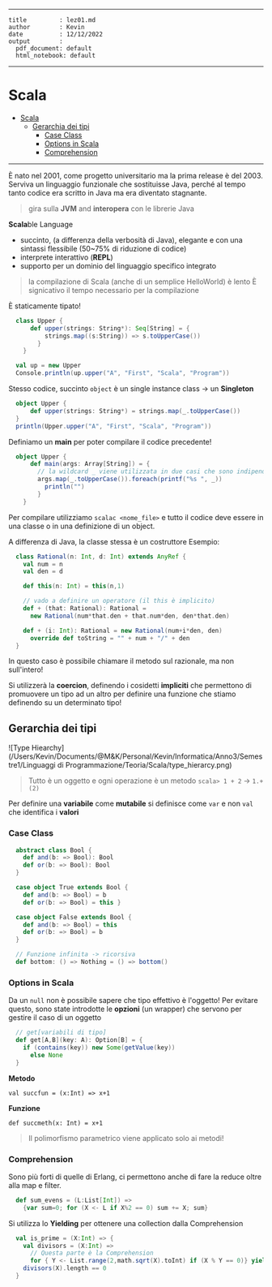 <!-- info:start -->
---
    title         : lez01.md
    author        : Kevin
    date          : 12/12/2022
    output        : 
      pdf_document: default
      html_notebook: default
---
<!-- info:end -->

# Scala

<!--toc:start-->
- [Scala](#scala)
  - [Gerarchia dei tipi](#gerarchia-dei-tipi)
    - [Case Class](#case-class)
    - [Options in Scala](#options-in-scala)
    - [Comprehension](#comprehension)
<!--toc:end-->

---

È nato nel 2001, come progetto universitario ma la prima release è del 2003.
Serviva un linguaggio funzionale che sostituisse Java, perché al tempo tanto codice era
scritto in Java ma era diventato stagnante.

> gira sulla **JVM** and **interopera** con le librerie Java

**Scala**ble Language

+ succinto, (a differenza della verbosità di Java), elegante e con una sintassi
  flessibile (50~75% di riduzione di codice)
+ interprete interattivo (**REPL**)
+ supporto per un dominio del linguaggio specifico integrato

> la compilazione di Scala (anche di un semplice HelloWorld) è lento
> È signicativo il tempo necessario per la compilazione

È staticamente tipato!


```scala
  class Upper {
      def upper(strings: String*): Seq[String] = {
          strings.map((s:String)) => s.toUpperCase())
        }
    }

  val up = new Upper
  Console.println(up.upper("A", "First", "Scala", "Program"))
```

Stesso codice, succinto
`object` è un single instance class &rarr; un **Singleton**

```scala
  object Upper {
      def upper(strings: String*) = strings.map(_.toUpperCase())
  }
  println(Upper.upper("A", "First", "Scala", "Program"))
```



Definiamo un **main** per poter compilare il codice precedente!

```scala
  object Upper {
      def main(args: Array[String]) = {
        // la wildcard _ viene utilizzata in due casi che sono indipendenti
        args.map(_.toUpperCase()).foreach(printf("%s ", _))
          println("")
        }
    }
```

Per compilare utilizziamo `scalac <nome_file>` e tutto il codice deve essere in una
classe o in una definizione di un object.

A differenza di Java, la classe stessa è un costruttore
Esempio:

```scala
  class Rational(n: Int, d: Int) extends AnyRef {
    val num = n
    val den = d

    def this(n: Int) = this(n,1)

    // vado a definire un operatore (il this è implicito)
    def + (that: Rational): Rational =
      new Rational(num*that.den + that.num*den, den*that.den)

    def + (i: Int): Rational = new Rational(num+i*den, den)
      override def toString = "" + num + "/" + den
  }
```

In questo caso è possibile chiamare il metodo sul razionale, ma non sull'intero!

Si utilizzerà la **coercion**, definendo i cosidetti **impliciti** che permettono di
promuovere un tipo ad un altro per definire una funzione che stiamo definendo su un
determinato tipo!

## Gerarchia dei tipi

![Type Hiearchy](/Users/Kevin/Documents/@M&K/Personal/Kevin/Informatica/Anno3/Semestre1/Linguaggi di Programmazione/Teoria/Scala/type_hierarcy.png)



> Tutto è un oggetto e ogni operazione è un metodo
> `scala> 1 + 2` &rarr; `1.+(2)`

Per definire una **variabile** come **mutabile** si definisce come `var` e non `val` che
identifica i **valori**

### Case Class

```scala
  abstract class Bool {
    def and(b: => Bool): Bool
    def or(b: => Bool): Bool
  }

  case object True extends Bool {
    def and(b: => Bool) = b
    def or(b: => Bool) = this }

  case object False extends Bool {
    def and(b: => Bool) = this
    def or(b: => Bool) = b
  }

  // Funzione infinita -> ricorsiva
  def bottom: () => Nothing = () => bottom()
```

### Options in Scala

Da un `null` non è possibile sapere che tipo effettivo è l'oggetto!
Per evitare questo, sono state introdotte le **opzioni** (un wrapper) che servono per
gestire il caso di un oggetto


```scala
  // get[variabili di tipo]
  def get[A,B](key: A): Option[B] = {
    if (contains(key)) new Some(getValue(key))
      else None
  }
```


**Metodo**

`val succfun = (x:Int) => x+1` 

**Funzione**

`def succmeth(x: Int) = x+1`

> Il polimorfismo parametrico viene applicato solo ai metodi!

### Comprehension

Sono più forti di quelle di Erlang, ci permettono anche di fare la reduce oltre alla map
e filter.

```scala
  def sum_evens = (L:List[Int]) =>
    {var sum=0; for (X <- L if X%2 == 0) sum += X; sum}
```

Si utilizza lo **Yielding** per ottenere una collection dalla Comprehension

```scala
  val is_prime = (X:Int) => {
    val divisors = (X:Int) =>
      // Questa parte è la Comprehension
      for { Y <- List.range(2,math.sqrt(X).toInt) if (X % Y == 0)} yield Y
    divisors(X).length == 0
  }
```
